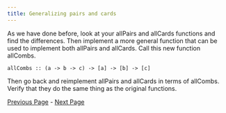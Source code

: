 ```yaml
---
title: Generalizing pairs and cards
---
```


As we have done before, look at your allPairs and allCards functions and find
the differences.  Then implement a more general function that can be used to
implement both allPairs and allCards.  Call this new function allCombs.

    allCombs :: (a -> b -> c) -> [a] -> [b] -> [c]

Then go back and reimplement allPairs and allCards in terms of allCombs.
Verify that they do the same thing as the original functions.

[Previous Page](ex3-2.html) - [Next Page](ex3-4.html)
